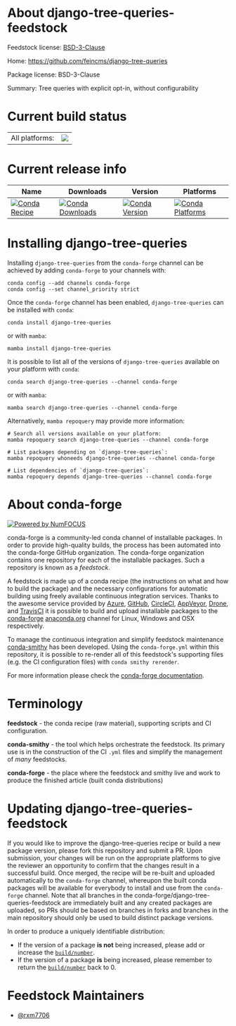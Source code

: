 About django-tree-queries-feedstock
===================================

Feedstock license: [BSD-3-Clause](https://github.com/conda-forge/django-tree-queries-feedstock/blob/main/LICENSE.txt)

Home: https://github.com/feincms/django-tree-queries

Package license: BSD-3-Clause

Summary: Tree queries with explicit opt-in, without configurability

Current build status
====================


<table><tr><td>All platforms:</td>
    <td>
      <a href="https://dev.azure.com/conda-forge/feedstock-builds/_build/latest?definitionId=20506&branchName=main">
        <img src="https://dev.azure.com/conda-forge/feedstock-builds/_apis/build/status/django-tree-queries-feedstock?branchName=main">
      </a>
    </td>
  </tr>
</table>

Current release info
====================

| Name | Downloads | Version | Platforms |
| --- | --- | --- | --- |
| [![Conda Recipe](https://img.shields.io/badge/recipe-django--tree--queries-green.svg)](https://anaconda.org/conda-forge/django-tree-queries) | [![Conda Downloads](https://img.shields.io/conda/dn/conda-forge/django-tree-queries.svg)](https://anaconda.org/conda-forge/django-tree-queries) | [![Conda Version](https://img.shields.io/conda/vn/conda-forge/django-tree-queries.svg)](https://anaconda.org/conda-forge/django-tree-queries) | [![Conda Platforms](https://img.shields.io/conda/pn/conda-forge/django-tree-queries.svg)](https://anaconda.org/conda-forge/django-tree-queries) |

Installing django-tree-queries
==============================

Installing `django-tree-queries` from the `conda-forge` channel can be achieved by adding `conda-forge` to your channels with:

```
conda config --add channels conda-forge
conda config --set channel_priority strict
```

Once the `conda-forge` channel has been enabled, `django-tree-queries` can be installed with `conda`:

```
conda install django-tree-queries
```

or with `mamba`:

```
mamba install django-tree-queries
```

It is possible to list all of the versions of `django-tree-queries` available on your platform with `conda`:

```
conda search django-tree-queries --channel conda-forge
```

or with `mamba`:

```
mamba search django-tree-queries --channel conda-forge
```

Alternatively, `mamba repoquery` may provide more information:

```
# Search all versions available on your platform:
mamba repoquery search django-tree-queries --channel conda-forge

# List packages depending on `django-tree-queries`:
mamba repoquery whoneeds django-tree-queries --channel conda-forge

# List dependencies of `django-tree-queries`:
mamba repoquery depends django-tree-queries --channel conda-forge
```


About conda-forge
=================

[![Powered by
NumFOCUS](https://img.shields.io/badge/powered%20by-NumFOCUS-orange.svg?style=flat&colorA=E1523D&colorB=007D8A)](https://numfocus.org)

conda-forge is a community-led conda channel of installable packages.
In order to provide high-quality builds, the process has been automated into the
conda-forge GitHub organization. The conda-forge organization contains one repository
for each of the installable packages. Such a repository is known as a *feedstock*.

A feedstock is made up of a conda recipe (the instructions on what and how to build
the package) and the necessary configurations for automatic building using freely
available continuous integration services. Thanks to the awesome service provided by
[Azure](https://azure.microsoft.com/en-us/services/devops/), [GitHub](https://github.com/),
[CircleCI](https://circleci.com/), [AppVeyor](https://www.appveyor.com/),
[Drone](https://cloud.drone.io/welcome), and [TravisCI](https://travis-ci.com/)
it is possible to build and upload installable packages to the
[conda-forge](https://anaconda.org/conda-forge) [anaconda.org](https://anaconda.org/)
channel for Linux, Windows and OSX respectively.

To manage the continuous integration and simplify feedstock maintenance
[conda-smithy](https://github.com/conda-forge/conda-smithy) has been developed.
Using the ``conda-forge.yml`` within this repository, it is possible to re-render all of
this feedstock's supporting files (e.g. the CI configuration files) with ``conda smithy rerender``.

For more information please check the [conda-forge documentation](https://conda-forge.org/docs/).

Terminology
===========

**feedstock** - the conda recipe (raw material), supporting scripts and CI configuration.

**conda-smithy** - the tool which helps orchestrate the feedstock.
                   Its primary use is in the construction of the CI ``.yml`` files
                   and simplify the management of *many* feedstocks.

**conda-forge** - the place where the feedstock and smithy live and work to
                  produce the finished article (built conda distributions)


Updating django-tree-queries-feedstock
======================================

If you would like to improve the django-tree-queries recipe or build a new
package version, please fork this repository and submit a PR. Upon submission,
your changes will be run on the appropriate platforms to give the reviewer an
opportunity to confirm that the changes result in a successful build. Once
merged, the recipe will be re-built and uploaded automatically to the
`conda-forge` channel, whereupon the built conda packages will be available for
everybody to install and use from the `conda-forge` channel.
Note that all branches in the conda-forge/django-tree-queries-feedstock are
immediately built and any created packages are uploaded, so PRs should be based
on branches in forks and branches in the main repository should only be used to
build distinct package versions.

In order to produce a uniquely identifiable distribution:
 * If the version of a package **is not** being increased, please add or increase
   the [``build/number``](https://docs.conda.io/projects/conda-build/en/latest/resources/define-metadata.html#build-number-and-string).
 * If the version of a package **is** being increased, please remember to return
   the [``build/number``](https://docs.conda.io/projects/conda-build/en/latest/resources/define-metadata.html#build-number-and-string)
   back to 0.

Feedstock Maintainers
=====================

* [@rxm7706](https://github.com/rxm7706/)


